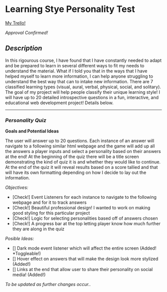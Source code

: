# Learning Stye Personality Test

[My Trello!](https://trello.com/b/zuRs0iur/project-mvps)

*Approval Confirmed!*

## ***Description***

In this rigourous course, I have found that I have constantly needed to adapt and be prepared to learn in several different ways to fit my needs to understand the material. What if I told you that in the ways that I have helped myself to learn more information, I can help anyone struggling to understand the best way that can to intake new information. There are 7 classified learning types (visual, aural, verbal, physical, social, and solitary). The goal of my project will help people classify their unique learning style! I will have up to 20 detailed introspective questions in a fun, interactive, and educational web development project! Details below.

***
### ***Personality Quiz***
**Goals and Potential Ideas** 

 The user will answer up to 20 questions. Each instance of an answer will navigate to a following similar html webpage and the game will add up all the answers a player inputs and select a personality based on their answers at the end! At the beginning of the quiz there will be a title screen demonstrating the kind of quiz it is and whether they would like to continue. At the end of the quiz it will reveal results based on a score tallied and that will have its own formatting depending on how I decide to lay out the information.


*Objectives:*

- [Check!] Event Listeners for each instance to navigate to the following webpage and for it to track answers 
- [Check!] Beautiful professional design! I wanted to work on making good styling for this particular project
- [Check!] Logic for selecting personalities based off of answers chosen
- [Check!] A progress bar at the top letting player know how much further they are along in the quiz

*Posible Ideas:*
- [] Dark mode event listener which will affect the entire screen (Added! *Toggleable!)
- [] Hover effect on answers that will make the design look more stylized (Added!)
- [] Links at the end that allow user to share their personality on social media! (Added!)

*To be updated as further changes occur..*